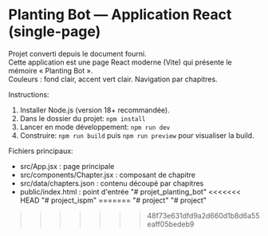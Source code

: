 # Planting Bot — Application React (single-page)
Projet converti depuis le document fourni.  
Cette application est une page React moderne (Vite) qui présente le mémoire « Planting Bot ».  
Couleurs : fond clair, accent vert clair. Navigation par chapitres.

Instructions:
1. Installer Node.js (version 18+ recommandée).
2. Dans le dossier du projet: `npm install`
3. Lancer en mode développement: `npm run dev`
4. Construire: `npm run build` puis `npm run preview` pour visualiser la build.

Fichiers principaux:
- src/App.jsx : page principale
- src/components/Chapter.jsx : composant de chapitre
- src/data/chapters.json : contenu découpé par chapitres
- public/index.html : point d'entrée
"# projet_planting_bot" 
<<<<<<< HEAD
"# project_ispm" 
=======
"# project" 
"# project" 
>>>>>>> 48f73e631dfd9a2d660d1b8d6a55eaff05bedeb9
